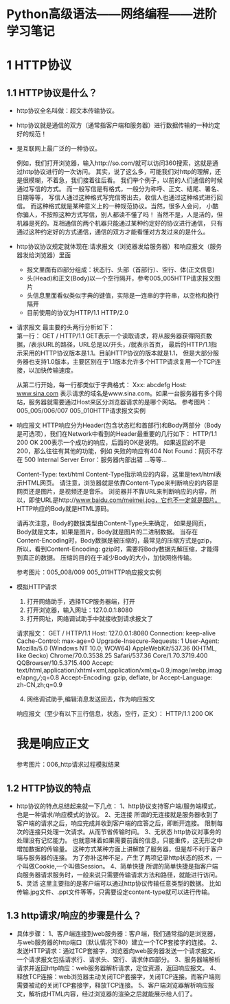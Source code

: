 # **Python高级语法——网络编程——进阶学习笔记**

# 1 HTTP协议

## 1.1 HTTP协议是什么？
- http协议全名叫做：超文本传输协议。
- http协议就是通信的双方（通常指客户端和服务器）进行数据传输的一种约定好的规范！
- 是互联网上最广泛的一种协议。

    例如，我们打开浏览器，输入http://so.com/就可以访问360搜索，这就是通过http协议进行的一次访问。
    其实，说了这么多，可能我们对http的理解，还是很模糊，不着急，我们接着往后看。
    我们举个例子，以前的人们通信的时候通过写信的方式。
    而一般写信是有格式，一般分为称呼、正文、结尾、署名、日期等等，
    写信人通过这种格式写完信寄出去，收信人也通过这种格式进行回信。
    而这种格式就是某种意义上的一种规范协议。当然，很多人会问，
    小酷你骗人，不按照这种方式写信，别人都读不懂了吗！
    当然不是，人是活的，但机器是死的。互相通信的两个机器只能通过某种约定好的协议进行通信，
    只有通过这种约定好的方式通信，通信的双方才能看懂对方发过来的是什么。

- http协议协议规定就体现在:请求报文（浏览器发给服务器）和响应报文（服务器发给浏览器）里面
    - 报文里面有四部分组成：状态行、头部（首部行）、空行、体(正文信息)
    - 头(Head)和正文(Body)以一个空行隔开，参考005_005HTTP请求报文图片
    - 头信息里面看似类似字典的键值，实际是一连串的字符串，以空格和换行隔开
    - 目前使用的协议为HTTP/1.1 HTTP/2.0  
    
- 请求报文
    最主要的头两行分析如下：    
    第一行：
    GET / HTTP/1.1
    GET表示一个读取请求，将从服务器获得网页数据，/表示URL的路径，URL总是以/开头，/就表示首页，
    最后的HTTP/1.1指示采用的HTTP协议版本是1.1。目前HTTP协议的版本就是1.1，
    但是大部分服务器也支持1.0版本，主要区别在于1.1版本允许多个HTTP请求复用一个TCP连接，以加快传输速度。
    
    从第二行开始，每一行都类似于字典格式：  Xxx: abcdefg
    Host: www.sina.com
    表示请求的域名是www.sina.com。如果一台服务器有多个网站，服务器就需要通过Host来区分浏览器请求的是哪个网站。
    参考图片：005_005/006/007
    005_010HTTP请求报文实例
    
- 响应报文
    HTTP响应分为Header(包含状态栏和首部行)和Body两部分（Body是可选项），我们在Network中看到的Header最重要的几行如下：
    HTTP/1.1 200 OK
    200表示一个成功的响应，后面的OK是说明。
    如果返回的不是200，那么往往有其他的功能，例如
    失败的响应有404 Not Found：网页不存在
    500 Internal Server Error：服务器内部出错
    ...等等...

    Content-Type: text/html
    Content-Type指示响应的内容，这里是text/html表示HTML网页。
    请注意，浏览器就是依靠Content-Type来判断响应的内容是网页还是图片，是视频还是音乐。
    浏览器并不靠URL来判断响应的内容，所以，即使URL是http://www.baidu.com/meimei.jpg，它也不一定就是图片。
    HTTP响应的Body就是HTML源码。
    
    请再次注意，Body的数据类型由Content-Type头来确定，
    如果是网页，Body就是文本，如果是图片，Body就是图片的二进制数据。
    当存在Content-Encoding时，Body数据是被压缩的，最常见的压缩方式是gzip，
    所以，看到Content-Encoding: gzip时，需要将Body数据先解压缩，才能得到真正的数据。
    压缩的目的在于减少Body的大小，加快网络传输。
    
    参考图片：005_008/009
    005_011HTTP响应报文实例


- 模拟HTTP请求
    1. 打开网络助手，选择TCP服务器端，打开
    2. 打开浏览器，输入网址：127.0.0.1:8080
    3. 打开网址，网络调试助手中就接收到请求报文了
    
    请求报文：
    GET / HTTP/1.1
    Host: 127.0.0.1:8080
    Connection: keep-alive
    Cache-Control: max-age=0
    Upgrade-Insecure-Requests: 1
    User-Agent: Mozilla/5.0 (Windows NT 10.0; WOW64) AppleWebKit/537.36 (KHTML, like Gecko) Chrome/70.0.3538.25 Safari/537.36 Core/1.70.3719.400 QQBrowser/10.5.3715.400
    Accept: text/html,application/xhtml+xml,application/xml;q=0.9,image/webp,image/apng,*/*;q=0.8
    Accept-Encoding: gzip, deflate, br
    Accept-Language: zh-CN,zh;q=0.9
    
    4. 网络调试助手,编辑消息发送回去，作为响应报文
    
    响应报文（至少有以下三行信息，状态，空行，正文）：
    HTTP/1.1 200 OK

    <h1>我是响应正文</h1>
    
    参考图片：006_http请求过程模拟结果
   
    
## 1.2 HTTP协议的特点
- http协议的特点总结起来就一下几点：
    1、http协议支持客户端/服务端模式，也是一种请求/响应模式的协议。
    2、无连接
        所谓的无连接就是服务器收到了客户端的请求之后，响应完成并收到客户端的应答之后，即断开连接。
        限制每次的连接只处理一次请求。从而节省传输时间。
    3、无状态
        http协议对事务的处理没有记忆能力。
        也就意味着如果需要前面的信息，只能重传，这无形之中增加数据的传输量。
        这种方式某种方面上讲解放了服务器，但是却不利于客户端与服务器的连接。
        为了弥补这种不足，产生了两项记录http状态的技术，一个叫做Cookie,一个叫做Session。
    4、简单快捷
        所谓的简单快捷是指客户端向服务器请求服务时，一般来说只需要传输请求方法和路径，就能进行访问。
    5、灵活
        这里主要指的是客户端可以通过http协议传输任意类型的数据。
        比如传输.jpg文件、.ppt文件等等，只需要设定content-type就可以进行传输。
 
        
## 1.3 http请求/响应的步骤是什么？
- 具体步骤：
    1、客户端连接到web服务器：客户端，我们通常指的是浏览器，与web服务器的http端口（默认情况下80）建立一个TCP套接字的连接。
    2、发送HTTP请求：通过TCP套接字，浏览器向web服务器发送一个请求报文，一个请求报文包括请求行、请求头、空行、请求体四部分。
    3、服务器端解析请求并返回http响应：web服务器解析请求，定位资源，返回响应报文。
    4、释放TCP连接：web浏览器主动关闭TCP套接字，关闭TCP连接。而客户端则需要被动的关闭TCP套接字，释放TCP连接。
    5、客户端浏览器解析响应报文，解析成HTML内容，经过浏览器的渲染之后就能展示给人们了。



    


